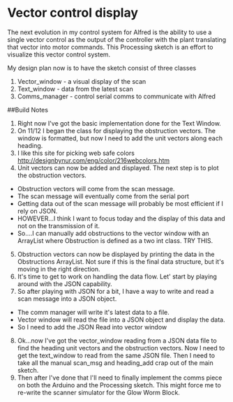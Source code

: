 Vector control display
======================

The next evolution in my control system for Alfred is the ability to 
use a single vector control as the output of the controller with the plant
translating that vector into motor commands.  This Processing sketch is
an effort to visualize this vector control system.

My design plan now is to have the sketch consist of three classes 

1. Vector_window - a visual display of the scan
2. Text_window - data from the latest scan
3. Comms_manager - control serial comms to communicate with Alfred

##Build Notes

1. Right now I've got the basic implementation done for the Text Window.
2. On 11/12 I began the class for displaying the obstruction vectors.  The window is formatted, but now I need to add the unit vectors along each heading.
3. I like this site for picking web safe colors
	http://designbynur.com/eng/color/216webcolors.htm
4. Unit vectors can now be added and displayed.  The next step is to plot the obstruction vectors.
  - Obstruction vectors will come from the scan message.
  - The scan message will eventually come from the serial port
  - Getting data out of the scan message will probably be most efficient if I rely on JSON.
  - HOWEVER...I think I want to focus today and the display of this data and not on the transmission of it.
  - So....I can manually add obstructions to the vector window with an ArrayList<Obstruction> where Obstruction is defined as a two int class.  TRY THIS.
5. Obstruction vectors can now be displayed by printing the data in the Obstructions ArrayList.  Not sure if this is the final data structure, but it's moving in the right direction.
6. It's time to get to work on handling the data flow.  Let' start by playing around with the JSON capability.
7. So after playing with JSON for a bit, I have a way to write and read a scan message into a JSON object.
  - The comm manager will write it's latest data to a file.
  - Vector window will read the file into a JSON object and display the data.
  - So I need to add the JSON Read into vector window
8. Ok...now I've got the vector_window reading from a JSON data file to find the heading unit vectors and the obstruction vectors.  Now I need to get the text_window to read from the same JSON file.  Then I need to take all the manual scan_msg and heading_add crap out of the main sketch.
9. Then after I've done that I'll need to finally implement the comms piece on both the Arduino and the Processing sketch.  This might force me to re-write the scanner simulator for the Glow Worm Block.
